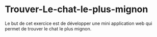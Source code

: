 # Trouver-Le-chat-le-plus-mignon
Le but de cet exercice est de développer une mini application web qui permet de trouver le chat le plus mignon.

